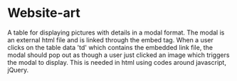 # Website-art
A table for displaying pictures with details in a modal format. The modal is an external html file and is linked through the embed tag. When a user clicks on the table data 'td' which contains the embedded link file, the modal should pop out as though a user just clicked an image which triggers the modal to display. This is needed in html using codes around javascript, jQuery.